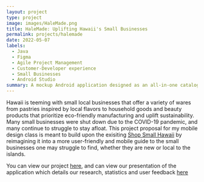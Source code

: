 ```yaml
---
layout: project
type: project
image: images/HaleMade.png
title: HaleMade: Uplifting Hawaii's Small Businesses
permalink: projects/halemade
date: 2022-05-07
labels:
  - Java
  - Figma
  - Agile Project Management
  - Customer-Developer experience
  - Small Businesses
  - Android Studio
summary: A mockup Android application designed as an all-in-one catalog to specifically promote small businesses in Hawaii.
---
```


Hawaii is teeming with small local businesses that offer a variety of wares from pastries inspired by local flavors to household goods 
and beauty products that prioritize eco-friendly manufacturing and uplift sustainability. Many small businesses were shut down due to the COVID-19 pandemic, and many continue to struggle to stay afloat.
This project proposal for my mobile design class is meant to build upon the exisiting 
[Shop Small Hawaii](https://shopsmallhawaii.com/) by reimagining it into a more user-friendly and mobile guide to the small businesses one 
may struggle to find, whether they are new or local to the islands.


You can view our project [here](https://github.com/HaleMade-Hawaii), and can view our presentation of the application which details our research, statistics and user feedback [here](~/HaleMade_Final.pdf)

